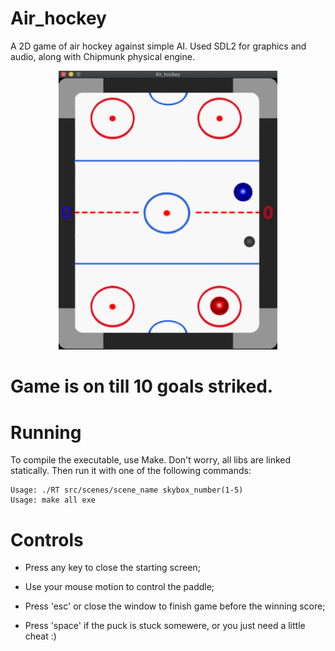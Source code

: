 # Air_hockey
A 2D game of air hockey against simple AI. Used SDL2 for graphics and audio, along with Chipmunk physical engine.

<p align="center">
<img src="https://github.com/akulaiev/Air_hockey/blob/master/demo.png" width="350">
</p>

# Game is on till 10 goals striked.

# Running
To compile the executable, use Make. Don't worry, all libs are linked statically.
Then run it with one of the following commands:
```
Usage: ./RT src/scenes/scene_name skybox_number(1-5)
Usage: make all exe
```

# Controls
- Press any key to close the starting screen;

- Use your mouse motion to control the paddle;

- Press 'esc' or close the window to finish game before the winning score;

- Press 'space' if the puck is stuck somewere, or you just need a little cheat :)

